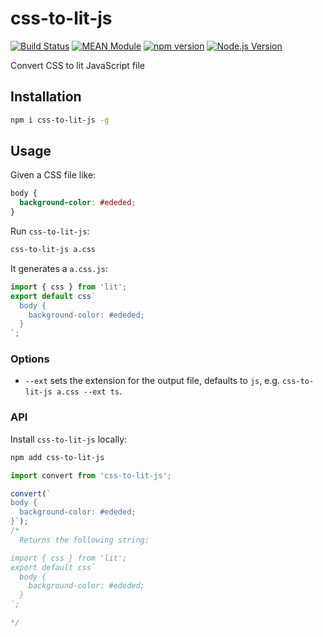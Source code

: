 # css-to-lit-js

[![Build Status](https://github.com/mgenware/css-to-lit-js/workflows/Build/badge.svg)](https://github.com/mgenware/css-to-lit-js/actions)
[![MEAN Module](https://img.shields.io/badge/MEAN%20Module-TypeScript-blue.svg?style=flat-square)](https://github.com/mgenware/MEAN-Module)
[![npm version](https://img.shields.io/npm/v/css-to-lit-js.svg?style=flat-square)](https://npmjs.com/package/css-to-lit-js)
[![Node.js Version](http://img.shields.io/node/v/css-to-lit-js.svg?style=flat-square)](https://nodejs.org/en/)

Convert CSS to lit JavaScript file

## Installation

```sh
npm i css-to-lit-js -g
```

## Usage

Given a CSS file like:

```css
body {
  background-color: #ededed;
}
```

Run `css-to-lit-js`:

```sh
css-to-lit-js a.css
```

It generates a `a.css.js`:

```js
import { css } from 'lit';
export default css`
  body {
    background-color: #ededed;
  }
`;
```

### Options

- `--ext` sets the extension for the output file, defaults to `js`, e.g. `css-to-lit-js a.css --ext ts`.

### API

Install `css-to-lit-js` locally:

```sh
npm add css-to-lit-js
```

```ts
import convert from 'css-to-lit-js';

convert(`
body {
  background-color: #ededed;
}`);
/*
  Returns the following string:

import { css } from 'lit';
export default css`
  body {
    background-color: #ededed;
  }
`;

*/
```
